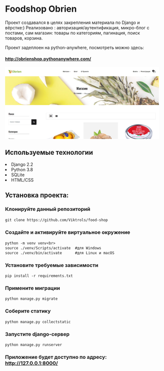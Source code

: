 <h1>Foodshop Obrien</h1>
Проект создавался в целях закрепления материала по Django и вёрстке:)
Реализовано : авторизация/аутентификация, микро-блог с постами, сам магазин: товары по категориям, пагинация, поиск товаров, корзина.

Проект задеплоен на python-anywhere, посмотреть можно здесь: <h4>http://obrienshop.pythonanywhere.com/</h4>
<img src="imgs/1.jpg">

<h2>Используемые технологии</h2>
<li>Django 2.2</li>
<li>Python 3.8</li>
<li>SQLite</li>
<li>HTML/CSS</li>
<h2>Установка проекта:</h2>

### Клонируйте данный репозиторий
```git clone https://github.com/Viktrols/food-shop```
### Создайте и активируйте виртуальное окружение
```
python -m venv venv<br>
source ./venv/Scripts/activate  #для Windows
source ./venv/bin/activate      #для Linux и macOS
```
### Установите требуемые зависимости
```
pip install -r requirements.txt
```
### Примените миграции
```
python manage.py migrate
```
### Соберите статику
```
python manage.py collectstatic
```
### Запустите django-сервер
```
python manage.py runserver
```

### Приложение будет доступно по адресу: http://127.0.0.1:8000/
